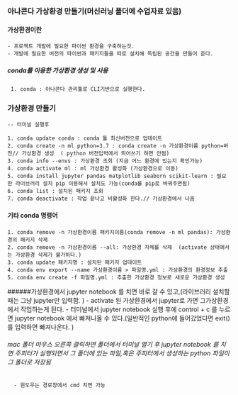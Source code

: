 ### 아나콘다 가상환경 만들기(머신러닝 폴더에 수업자료 있음)

#### 가상환경이란
    - 프로젝트 개발에 필요한 파이썬 환경을 구축하는것.
    - 개발에 필요한 버전의 파이썬과 패키지들을 따로 설치해 독립된 공간을 만들어 준다.

##### conda를 이용한 가상환경 생성 및 사용
     1. conda : 아나콘다 관리툴로 CLI기반으로 실행한다.

### 가상환경 만들기
    -- 터미널 실행후
    
    1. conda update conda : conda 툴 최신버전으로 업데이트
    2. conda create -n ml python=3.7 : conda create -n 가상환경이름 python=버전// 가상환경 생성  ( python 버전입력에서 띄어쓰기 하면 안됨)
    3. conda info --envs : 가상환경 조회 (지금 어느 환경에 있는지 확인가능)
    4. conda activate ml : ml 가상환경 활성화 (가상환경으로 이동)
    5. conda install jupyter pandas matplotlib seaborn scikit-learn : 필요한 라이브러리 설치 pip 이용해서 설치도 가능(conda를 pip로 바꿔주면됨)
    6. conda list : 설치된 패키지 조회
    7. conda deactivate : 작업 끝나고 비활성화 한다.// 가상환경에서 나옴

#### 기타 conda 명령어
    1. conda remove -n 가상환경이름 패키지이름(conda remove -n ml pandas): 가상환경의 패키지 삭제
    2. conda remove -n 가상환경이름 --all: 가상환경 자체를 삭제  (activate 상태에서는 가상환경 삭제가 불가하다.)
    3. conda update 패키지명 : 설치된 패키지 업데이트
    4. conda env export --name 가상환경이름 > 파일명.yml : 가상환경의 환경정보 추출
    5. conda env create -f 파일명.yml : 추출한 가상환경 정보로 새로운 가상환경 생성



######가상환경에서 jupyter notebook 를 치면 바로 갈 수 있고,(라이브러리 설치할 때는 그냥 jupyter만 입력함. )
        - activate 된 가상환경에서 jupyter로 가면 그가상환경에서 작업하는게 된다.
        - 터미널에서 jupyter notebook 실행 후에 control + c 를 누르면 jupyter notebook 에서 빠져나올 수 있다.(일반적인 python에 들어갔었다면 exit() 를 입력하면 빠져나온다. )
###### mac 폴더 마우스 오른쪽 클릭하면 폴더에서 터미널 열기 후 jupyter notebook 를 치면 주피터가 실행되면서 그 폴더에 있는 파일,혹은 주피터에서 생성하는 python 파일이 그 폴더로 저장됨 
      - 윈도우는 경로창에서 cmd 치면 가능 
